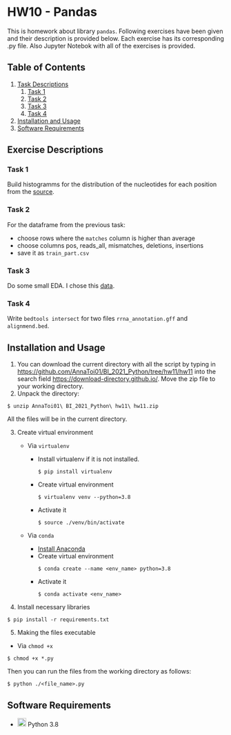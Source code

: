 # HW10 - Pandas

This is homework about library `pandas`. Following exercises have been given and their description is provided below. Each exercise has its corresponding .py file. Also Jupyter Notebok with all of the exercises is provided.

## Table of Contents
1. [Task Descriptions](#exercises)
    1. [Task 1](#ex1)
    2. [Task 2](#ex2)
    3. [Task 3](#ex3)
    4. [Task 4](#ex4)
2. [Installation and Usage](#instus)
3. [Software Requirements](#Software)

<a name="exercises"></a>
## Exercise Descriptions

<a name="ex1"></a>
### Task 1

Build histogramms for the distribution of the nucleotides for each position from the [source](https://github.com/Serfentum/bf_course/blob/master/14.pandas/train.csv). 
 
<a name="ex2"></a>
### Task 2 

For the dataframe from the previous task:
* choose rows where the `matches` column is higher than average
* choose columns pos, reads_all, mismatches, deletions, insertions
* save it as `train_part.csv`


<a name="ex3"></a>
### Task 3

Do some small EDA. I chose this [data](https://www.kaggle.com/rohitsahoo/sales-forecasting).

<a name="ex4"></a>
### Task 4 

Write `bedtools intersect` for two files `rrna_annotation.gff` and `alignmend.bed`.

<a name="instus"></a>
## Installation and Usage
1. You can download the current directory with all the script by typing in https://github.com/AnnaToi01/BI_2021_Python/tree/hw11/hw11 into the search field https://download-directory.github.io/. Move the zip file to your working directory.
2. Unpack the directory:
```
$ unzip AnnaToi01\ BI_2021_Python\ hw11\ hw11.zip 
```
All the files will be in the current directory.

3. Create virtual environment
    * Via `virtualenv`

       * Install virtualenv if it is not installed.
         ```
         $ pip install virtualenv
         ```
       * Create virtual environment
         ```
         $ virtualenv venv --python=3.8
         ```
       * Activate it
         ```
         $ source ./venv/bin/activate
         ```
    * Via `conda`
        * [Install Anaconda](https://docs.anaconda.com/anaconda/install/index.html)
        * Create virtual environment
           ```
           $ conda create --name <env_name> python=3.8
           ```
        * Activate it
           ```
           $ conda activate <env_name>
           ```
4. Install necessary libraries
 ```
$ pip install -r requirements.txt
 ```
 5. Making the files executable
   * Via `chmod +x`
   ```
   $ chmod +x *.py
   ```
   Then you can run the files from the working directory as follows:
   ```
   $ python ./<file_name>.py
   ```

<a name="Software"></a>
## Software Requirements

* <img src=https://github.com/simple-icons/simple-icons/blob/develop/icons/python.svg height=20> Python 3.8
